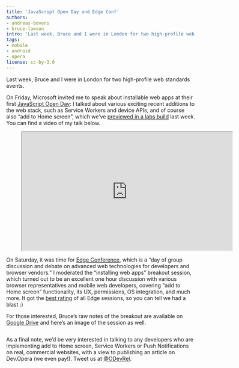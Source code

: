 ```yaml
---
title: 'JavaScript Open Day and Edge Conf'
authors:
- andreas-bovens
- bruce-lawson
intro: 'Last week, Bruce and I were in London for two high-profile web standards events, where we spoke about installable web apps and the exciting possibilities it brings.'
tags:
- mobile
- android
- opera
license: cc-by-3.0
---
```


Last week, Bruce and I were in London for two high-profile web standards events.

On Friday, Microsoft invited me to speak about installable web apps at their first [JavaScript Open Day](http://jsopenday.azurewebsites.net/): I talked about various exciting recent additions to the web stack, such as Service Workers and device APIs, and of course also “add to Home screen”, which we’ve [previewed in a labs build](https://dev.opera.com/blog/installable-web-apps/) last week. You can find a video of my talk below.

<figure block="figure">
	<iframe elem="media" width="560" height="315" src="https://www.youtube.com/embed/uDn-C6IGdVE" allowfullscreen></iframe>
</figure>

On Saturday, it was time for [Edge Conference](https://edgeconf.com/2015-london), which is a “day of group discussion and debate on advanced web technologies for developers and browser vendors.” I moderated the “installing web apps” breakout session, which turned out to be an excellent one hour discussion with various browser representatives and mobile web developers, covering “add to Home screen” functionality, its UX, permissions, OS integration, and much more. It got the [best rating](http://labs.ft.com/2015/07/edge-5-here-we-go-again/) of all Edge sessions, so you can tell we had a blast :)

For those interested, Bruce’s raw notes of the breakout are available on [Google Drive](https://docs.google.com/document/d/1i0E5FYU8jjme-vDb7jCgtDA4XmyCRK-0yszvFff8dOQ/edit#) and here’s an image of the session as well.

<figure block="figure">
	<img elem="media" src="{{ page.id }}/breakout.jpg" alt="">
</figure>

As a final note, we’d be very interested in talking to any developers who are implementing add to Home screen, Service Workers or Push Notifications on real, commercial websites, with a view to publishing an article on Dev.Opera (we even pay!). Tweet us at [@ODevRel](http://twitter.com/odevrel).
